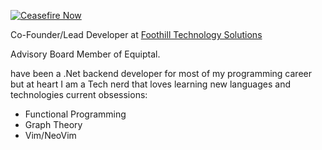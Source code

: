 <!-- ### Hi there 👋
I Am Faisal Alfaddaghi
.Net Programmer that loves Functional Programming (specifically F#) and learning new technologies 
mostly work with C# and .Net
-->
[![Ceasefire Now](https://badge.techforpalestine.org/default)](https://techforpalestine.org/learn-more)

 Co-Founder/Lead Developer at [Foothill Technology Solutions](https://www.foothillsolutions.com/) 
 
 Advisory Board Member of Equiptal.
 
 have been a .Net backend developer for most of my programming career but at heart I am
 a Tech nerd that loves learning new languages and technologies current obsessions:
 - Functional Programming
 - Graph Theory
 - Vim/NeoVim
 
<!--
**falfaddaghi/falfaddaghi** is a ✨ _special_ ✨ repository because its `README.md` (this file) appears on your GitHub profile.

Here are some ideas to get you started:

- 🔭 I’m currently working on ...
- 🌱 I’m currently learning ...
- 👯 I’m looking to collaborate on ...
- 🤔 I’m looking for help with ...
- 💬 Ask me about ...
- 📫 How to reach me: ...
- 😄 Pronouns: ...
- ⚡ Fun fact: ...
-->
